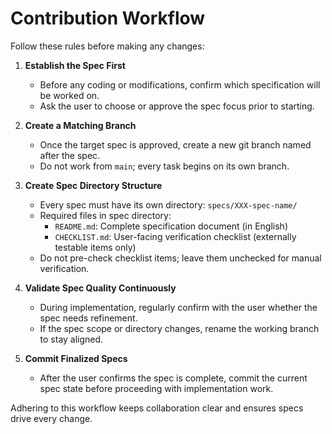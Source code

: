 # Contribution Workflow

Follow these rules before making any changes:

1. **Establish the Spec First**
   - Before any coding or modifications, confirm which specification will be worked on.
   - Ask the user to choose or approve the spec focus prior to starting.

2. **Create a Matching Branch**
   - Once the target spec is approved, create a new git branch named after the spec.
   - Do not work from `main`; every task begins on its own branch.

3. **Create Spec Directory Structure**
   - Every spec must have its own directory: `specs/XXX-spec-name/`
   - Required files in spec directory:
     - `README.md`: Complete specification document (in English)
     - `CHECKLIST.md`: User-facing verification checklist (externally testable items only)
   - Do not pre-check checklist items; leave them unchecked for manual verification.

4. **Validate Spec Quality Continuously**
   - During implementation, regularly confirm with the user whether the spec needs refinement.
   - If the spec scope or directory changes, rename the working branch to stay aligned.

5. **Commit Finalized Specs**
   - After the user confirms the spec is complete, commit the current spec state before proceeding with implementation work.

Adhering to this workflow keeps collaboration clear and ensures specs drive every change.
